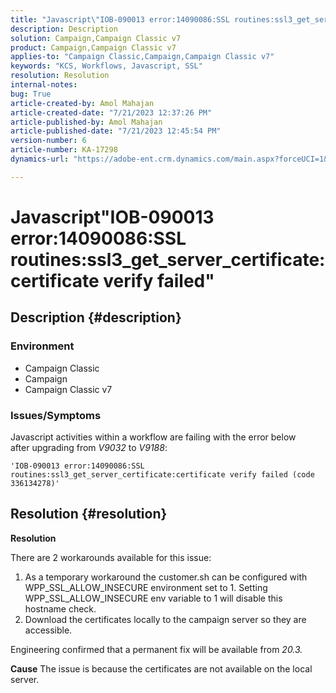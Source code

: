 ```yaml
---
title: "Javascript\"IOB-090013 error:14090086:SSL routines:ssl3_get_server_certificate:certificate verify failed\""
description: Description
solution: Campaign,Campaign Classic v7
product: Campaign,Campaign Classic v7
applies-to: "Campaign Classic,Campaign,Campaign Classic v7"
keywords: "KCS, Workflows, Javascript, SSL"
resolution: Resolution
internal-notes: 
bug: True
article-created-by: Amol Mahajan
article-created-date: "7/21/2023 12:37:26 PM"
article-published-by: Amol Mahajan
article-published-date: "7/21/2023 12:45:54 PM"
version-number: 6
article-number: KA-17298
dynamics-url: "https://adobe-ent.crm.dynamics.com/main.aspx?forceUCI=1&pagetype=entityrecord&etn=knowledgearticle&id=2e1e1457-c327-ee11-9966-6045bd0067ea"

---
```

# Javascript"IOB-090013 error:14090086:SSL routines:ssl3_get_server_certificate:certificate verify failed"

## Description {#description}


### <b>Environment</b>

- Campaign Classic
- Campaign
- Campaign Classic v7




### <b>Issues/Symptoms</b>

Javascript activities within a workflow are failing with the error below after upgrading from *V9032* to *V9188*:




```
'IOB-090013 error:14090086:SSL routines:ssl3_get_server_certificate:certificate verify failed (code 336134278)'
```



## Resolution {#resolution}


<b>Resolution</b>

There are 2 workarounds available for this issue:
1. As a temporary workaround the customer.sh can be configured with WPP_SSL_ALLOW_INSECURE environment set to 1. Setting WPP_SSL_ALLOW_INSECURE env variable to 1 will disable this hostname check. 
2. Download the certificates locally to the campaign server so they are accessible.

Engineering confirmed that a permanent fix will be available from *20.3.*



<b>Cause</b>
The issue is because the certificates are not available on the local server.
